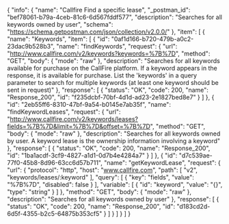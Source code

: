 {
  "info": {
    "name": "Callfire Find a specific lease",
    "_postman_id": "bef78061-b79a-4ceb-81c6-6d567fddf577",
    "description": "Searches for all keywords owned by user",
    "schema": "https://schema.getpostman.com/json/collection/v2.0.0/"
  },
  "item": [
    {
      "name": "Keywords",
      "item": [
        {
          "id": "0af1d166-b720-479b-a0c2-23dac9b528b3",
          "name": "findKeywords",
          "request": {
            "url": "http://www.callfire.com/v2/keywords?keywords=%7B%7D",
            "method": "GET",
            "body": {
              "mode": "raw"
            },
            "description": "Searches for all keywords available for purchase on the CallFire platform. If a keyword appears in the response, it is available for purchase. List the 'keywords' in a query parameter to search for multiple keywords (at least one keyword should be sent in request)"
          },
          "response": [
            {
              "status": "OK",
              "code": 200,
              "name": "Response_200",
              "id": "f235dcbf-70bf-4d1d-ad23-2e1827bed8e7"
            }
          ]
        },
        {
          "id": "2eb55ff6-8310-47bf-9a54-b0145e7ab35f",
          "name": "findKeywordLeases",
          "request": {
            "url": "http://www.callfire.com/v2/keywords/leases?fields=%7B%7D&limit=%7B%7D&offset=%7B%7D",
            "method": "GET",
            "body": {
              "mode": "raw"
            },
            "description": "Searches for all keywords owned by user. A keyword lease is the ownership information involving a keyword"
          },
          "response": [
            {
              "status": "OK",
              "code": 200,
              "name": "Response_200",
              "id": "1ba1acdf-3cf9-4827-a1d1-0d7b4e4284a7"
            }
          ]
        },
        {
          "id": "d7c539ae-77f0-45b8-8d96-63cc6d57b711",
          "name": "getKeywordLease",
          "request": {
            "url": {
              "protocol": "http",
              "host": "www.callfire.com",
              "path": [
                "v2",
                "keywords/leases/:keyword"
              ],
              "query": [
                {
                  "key": "fields",
                  "value": "%7B%7D",
                  "disabled": false
                }
              ],
              "variable": [
                {
                  "id": "keyword",
                  "value": "{}",
                  "type": "string"
                }
              ]
            },
            "method": "GET",
            "body": {
              "mode": "raw"
            },
            "description": "Searches for all keywords owned by user"
          },
          "response": [
            {
              "status": "OK",
              "code": 200,
              "name": "Response_200",
              "id": "d183cd2d-6d5f-4355-b2c5-64875b353cf5"
            }
          ]
        }
      ]
    }
  ]
}
